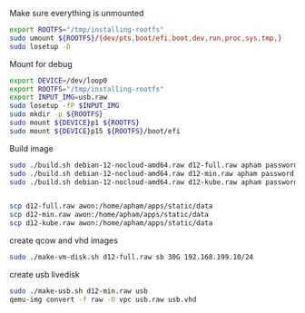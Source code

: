 
Make sure everything is unmounted

```bash
export ROOTFS="/tmp/installing-rootfs"
sudo umount ${ROOTFS}/{dev/pts,boot/efi,boot,dev,run,proc,sys,tmp,}
sudo losetup -D 
```

Mount for debug
```bash
export DEVICE=/dev/loop0
export ROOTFS="/tmp/installing-rootfs"
export INPUT_IMG=usb.raw
sudo losetup -fP $INPUT_IMG
sudo mkdir -p ${ROOTFS}
sudo mount ${DEVICE}p1 ${ROOTFS}
sudo mount ${DEVICE}p15 ${ROOTFS}/boot/efi

```

Build image

```bash
sudo ./build.sh debian-12-nocloud-amd64.raw d12-full.raw apham password authorized_keys 1 1
sudo ./build.sh debian-12-nocloud-amd64.raw d12-min.raw apham password authorized_keys 0 0
sudo ./build.sh debian-12-nocloud-amd64.raw d12-kube.raw apham password authorized_keys 0 1


scp d12-full.raw awon:/home/apham/apps/static/data
scp d12-min.raw awon:/home/apham/apps/static/data
scp d12-kube.raw awon:/home/apham/apps/static/data
```

create qcow and vhd images

```bash
sudo ./make-vm-disk.sh d12-full.raw sb 30G 192.168.199.10/24
```

create usb livedisk

```bash
sudo ./make-usb.sh d12-min.raw usb
qemu-img convert -f raw -O vpc usb.raw usb.vhd

```
